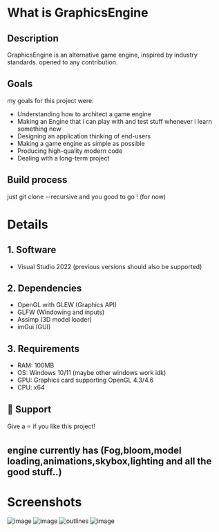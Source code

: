 # What is GraphicsEngine
## Description
GraphicsEngine is an alternative game engine, inspired by industry standards. opened to any contribution.

## Goals
my goals for this project were:
- Understanding how to architect a game engine
- Making an Engine that i can play with and test stuff whenever i learn something new
- Designing an application thinking of end-users
- Making a game engine as simple as possible
- Producing high-quality modern code
- Dealing with a long-term project

## Build process
just git clone --recursive and you good to go ! (for now)

# Details
## 1. Software
- Visual Studio 2022 (previous versions should also be supported)

## 2. Dependencies
- OpenGL with GLEW (Graphics API)
- GLFW (Windowing and inputs)
- Assimp (3D model loader)
- imGui (GUI)

## 3. Requirements
- RAM: 100MB
- OS: Windows 10/11 (maybe other windows work idk)
- GPU: Graphics card supporting OpenGL 4.3/4.6
- CPU: x64
  
## 🤝 Support
Give a ⭐️ if you like this project!

## engine currently has (Fog,bloom,model loading,animations,skybox,lighting and all the good stuff..)  
# Screenshots
![image](https://github.com/JawherBenjeddou/GraphicsEngine/assets/102749041/77ec4b5c-081c-4ba1-ba73-58d7c8f5bbc0)
![image](https://github.com/JawherBenjeddou/GraphicsEngine/assets/102749041/6fbd0f9a-08c5-40f5-bd81-84f1f8243fbd)
![outlines](https://github.com/JawherBenjeddou/GraphicsEngine/assets/102749041/cdcdf8d2-aa1e-4e67-abc9-0a2345f0b3c9)
![image](https://github.com/JawherBenjeddou/GraphicsEngine/assets/102749041/47a2abaa-e9e3-49ae-9cc2-e24057788fa9)